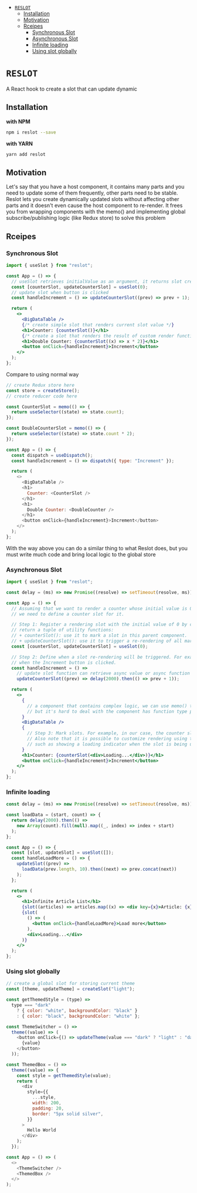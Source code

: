 - [`RESLOT`](#reslot)
  - [Installation](#installation)
  - [Motivation](#motivation)
  - [Rceipes](#rceipes)
    - [Synchronous Slot](#synchronous-slot)
    - [Asynchronous Slot](#asynchronous-slot)
    - [Infinite loading](#infinite-loading)
    - [Using slot globally](#using-slot-globally)

# `RESLOT`

A React hook to create a slot that can update dynamic

## Installation

**with NPM**

```bash
npm i reslot --save
```

**with YARN**

```bash
yarn add reslot
```

## Motivation

Let's say that you have a host component, it contains many parts and you need to update some of them frequently, other parts need to be stable. Reslot lets you create dynamically updated slots without affecting other parts and it doesn't even cause the host component to re-render. It frees you from wrapping components with the memo() and implementing global subscribe/publishing logic (like Redux store) to solve this problem

## Rceipes

### Synchronous Slot

```jsx
import { useSlot } from "reslot";

const App = () => {
  // useSlot retrieves initialValue as an argument, it returns slot creating and updating functions
  const [counterSlot, updateCounterSlot] = useSlot(0);
  // update slot when button is clicked
  const handleIncrement = () => updateCounterSlot((prev) => prev + 1);

  return (
    <>
      <BigDataTable />
      {/* create simple slot that renders current slot value */}
      <h1>Counter: {counterSlot()}</h1>
      {/* create a slot that renders the result of custom render function */}
      <h1>Double Counter: {counterSlot((x) => x * 2)}</h1>
      <button onClick={handleIncrement}>Increment</button>
    </>
  );
};
```

Compare to using normal way

```js
// create Redux store here
const store = createStore();
// create reducer code here

const CounterSlot = memo(() => {
  return useSelector((state) => state.count);
});

const DoubleCounterSlot = memo(() => {
  return useSelector((state) => state.count * 2);
});

const App = () => {
  const dispatch = useDispatch();
  const handleIncrement = () => dispatch({ type: "Increment" });

  return (
    <>
      <BigDataTable />
      <h1>
        Counter: <CounterSlot />
      </h1>
      <h1>
        Double Counter: <DoubleCounter />
      </h1>
      <button onClick={handleIncrement}>Increment</button>
    </>
  );
};
```

With the way above you can do a similar thing to what Reslot does, but you must write much code and bring local logic to the global store

### Asynchronous Slot

```jsx
import { useSlot } from "reslot";

const delay = (ms) => new Promise((resolve) => setTimeout(resolve, ms));

const App = () => {
  // Assuming that we want to render a counter whose initial value is 0. In reslot, it means
  // we need to define a counter slot for it.

  // Step 1: Register a rendering slot with the initial value of 0 by calling useSlot(0). It will
  // return a tuple of utility functions:
  // + counterSlot(): use it to mark a slot in this parent component.
  // + updateCounterSlot(): use it to trigger a re-rendering of all marked slots within this parent component.
  const [counterSlot, updateCounterSlot] = useSlot(0);

  // Step 2: Define when a slot re-rendering will be triggered. For example, in our case slots will be re-rendered
  // when the Increment button is clicked.
  const handleIncrement = () =>
    // update slot function can retrieve async value or async function as an argument
    updateCounterSlot((prev) => delay(2000).then(() => prev + 1));

  return (
    <>
      {
        // a component that contains complex logic, we can use memo() to wrap this component,
        // but it's hard to deal with the component has function type prop values
      }
      <BigDataTable />
      {
        // Step 3: Mark slots. For example, in our case, the counter slot is only the changing counter value.
        // Also note that it is possible to customize rendering using this overload counterSlot(render, fallback),
        // such as showing a loading indicator when the slot is being updated in our example.
      }
      <h1>Counter: {counterSlot(<div>Loading...</div>)}</h1>
      <button onClick={handleIncrement}>Increment</button>
    </>
  );
};
```

### Infinite loading

```jsx
const delay = (ms) => new Promise((resolve) => setTimeout(resolve, ms));

const loadData = (start, count) => {
  return delay(2000).then(() =>
    new Array(count).fill(null).map((_, index) => index + start)
  );
};

const App = () => {
  const [slot, updateSlot] = useSlot([]);
  const handleLoadMore = () => {
    updateSlot((prev) =>
      loadData(prev.length, 10).then((next) => prev.concat(next))
    );
  };

  return (
    <>
      <h1>Infinite Article List</h1>
      {slot((articles) => articles.map((x) => <div key={x}>Article: {x}</div>))}
      {slot(
        () => (
          <button onClick={handleLoadMore}>Load more</button>
        ),
        <div>Loading...</div>
      )}
    </>
  );
};
```

### Using slot globally

```js
// create a global slot for storing current theme
const [theme, updateTheme] = createSlot("light");

const getThemedStyle = (type) =>
  type === "dark"
    ? { color: "white", backgroundColor: "black" }
    : { color: "black", backgroundColor: "white" };

const ThemeSwitcher = () =>
  theme((value) => (
    <button onClick={() => updateTheme(value === "dark" ? "light" : "dark")}>
      {value}
    </button>
  ));

const ThemedBox = () =>
  theme((value) => {
    const style = getThemedStyle(value);
    return (
      <div
        style={{
          ...style,
          width: 200,
          padding: 20,
          border: "5px solid silver",
        }}
      >
        Hello World
      </div>
    );
  });

const App = () => (
  <>
    <ThemeSwitcher />
    <ThemedBox />
  </>
);
```
